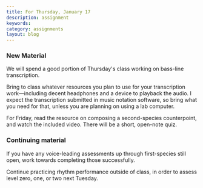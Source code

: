 ```yaml
---
title: For Thursday, January 17
description: assignment
keywords: 
category: assignments
layout: blog
---
```


### New Material ###

We will spend a good portion of Thursday's class working on bass-line transcription. 

Bring to class whatever resources you plan to use for your transcription work—including decent headphones and a device to playback the audio. I expect the transcription submitted in music notation software, so bring what you need for that, unless you are planning on using a lab computer.

For Friday, read the resource on composing a second-species counterpoint, and watch the included video. There will be a short, open-note quiz.

### Continuing material ###

If you have any voice-leading assessments up through first-species still open, work towards completing those successfully.

Continue practicing rhythm performance outside of class, in order to assess level zero, one, or two next Tuesday.

